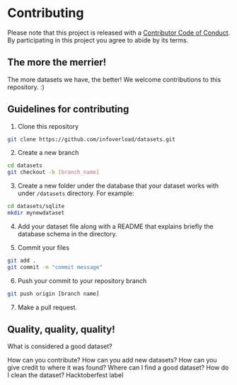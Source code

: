 # Contributing

Please note that this project is released with a [Contributor Code of Conduct](code-of-conduct.md). By participating in this project you agree to abide by its terms.

## The more the merrier! 
The more datasets we have, the better!  We welcome contributions to this repository. :)

## Guidelines for contributing

1. Clone this repository

```sh
git clone https://github.com/infoverload/datasets.git
```

2. Create a new branch

```sh
cd datasets
git checkout -b [branch_name]
```

3. Create a new folder under the database that your dataset works with under `/datasets` directory. For example:

```sh
cd datasets/sqlite
mkdir mynewdataset
```

4. Add your dataset file along with a README that explains briefly the database schema in the directory.

5. Commit your files

```sh
git add .
git commit -m "commit message"
```

6. Push your commit to your repository branch

```sh
git push origin [branch name]
```

7. Make a pull request.  


## Quality, quality, quality!  

What is considered a good dataset?


How can you contribute?
How can you add new datasets?
How can you give credit to where it was found?
Where can I find a good dataset?
How do I clean the dataset?
Hacktoberfest label
